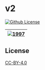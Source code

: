 # v2

[![Github License](https://img.shields.io/github/license/setetres/1997.svg)](https://github.com/setetres/1997/blob/master/LICENSE)

| [![1997](https://setetres.s3.amazonaws.com/setetres.st/img/share-1997.png?v=2&raw=true)](http://1997.setetres.st) |
| ----------------------------------------------------------------------------------------------------------------- |

License
-------

[CC-BY-4.0]

[http://1997.setetres.st]: http://1997.setetres.st
[CC-BY-4.0]: http://creativecommons.org/licenses/by/4.0

